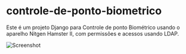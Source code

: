 controle-de-ponto-biometrico
============================

Este é um projeto Django para Controle de ponto Biométrico usando o aparelho Nitgen Hamster II, com permissões e acessos usando LDAP.

![Screenshot](https://raw.githubusercontent.com/ffreitasalves/controle-de-ponto-biometrico/18f554ee9ab587bbad997d213ff0fe5fc4cfc8b1/controleponto_captura.png)
